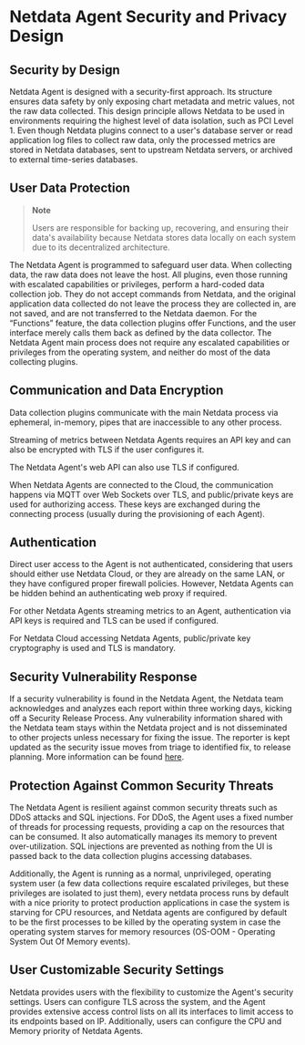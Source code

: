 # Netdata Agent Security and Privacy Design

## Security by Design

Netdata Agent is designed with a security-first approach. Its structure ensures data safety by only exposing chart
metadata and metric values, not the raw data collected. This design principle allows Netdata to be used in environments
requiring the highest level of data isolation, such as PCI Level 1. Even though Netdata plugins connect to a user's
database server or read application log files to collect raw data, only the processed metrics are stored in Netdata
databases, sent to upstream Netdata servers, or archived to external time-series databases.

## User Data Protection

> **Note**
>
> Users are responsible for backing up, recovering, and ensuring their data's availability because Netdata stores data locally on each system due to its decentralized architecture.

The Netdata Agent is programmed to safeguard user data. When collecting data, the raw data does not leave the host. All
plugins, even those running with escalated capabilities or privileges, perform a hard-coded data collection job. They do
not accept commands from Netdata, and the original application data collected do not leave the process they are
collected in, are not saved, and are not transferred to the Netdata daemon. For the “Functions” feature, the data
collection plugins offer Functions, and the user interface merely calls them back as defined by the data collector. The
Netdata Agent main process does not require any escalated capabilities or privileges from the operating system, and
neither do most of the data collecting plugins.

## Communication and Data Encryption

Data collection plugins communicate with the main Netdata process via ephemeral, in-memory, pipes that are inaccessible
to any other process.

Streaming of metrics between Netdata Agents requires an API key and can also be encrypted with TLS if the user
configures it.

The Netdata Agent's web API can also use TLS if configured.

When Netdata Agents are connected to the Cloud, the communication happens via MQTT over Web Sockets over TLS, and
public/private keys are used for authorizing access. These keys are exchanged during the connecting process (usually
during the provisioning of each Agent).

## Authentication

Direct user access to the Agent is not authenticated, considering that users should either use Netdata Cloud, or they
are already on the same LAN, or they have configured proper firewall policies. However, Netdata Agents can be hidden
behind an authenticating web proxy if required.

For other Netdata Agents streaming metrics to an Agent, authentication via API keys is required and TLS can be used if
configured.

For Netdata Cloud accessing Netdata Agents, public/private key cryptography is used and TLS is mandatory.

## Security Vulnerability Response

If a security vulnerability is found in the Netdata Agent, the Netdata team acknowledges and analyzes each report within
three working days, kicking off a Security Release Process. Any vulnerability information shared with the Netdata team
stays within the Netdata project and is not disseminated to other projects unless necessary for fixing the issue. The
reporter is kept updated as the security issue moves from triage to identified fix, to release planning. More
information can be found [here](https://github.com/netdata/netdata/security/policy).

## Protection Against Common Security Threats

The Netdata Agent is resilient against common security threats such as DDoS attacks and SQL injections. For DDoS, the Agent uses a fixed number of threads for processing requests, providing a cap on the resources that can be
consumed. It also automatically manages its memory to prevent over-utilization. SQL injections are prevented as nothing
from the UI is passed back to the data collection plugins accessing databases.

Additionally, the Agent is running as a normal, unprivileged, operating system user (a few data collections
require escalated privileges, but these privileges are isolated to just them), every netdata process runs by default
with a nice priority to protect production applications in case the system is starving for CPU resources, and Netdata
agents are configured by default to be the first processes to be killed by the operating system in case the operating
system starves for memory resources (OS-OOM - Operating System Out Of Memory events).

## User Customizable Security Settings

Netdata provides users with the flexibility to customize the Agent's security settings. Users can configure TLS across the system, and the Agent provides extensive access control lists on all its interfaces to limit access to its endpoints based on IP. Additionally, users can configure the CPU and Memory priority of Netdata Agents.
